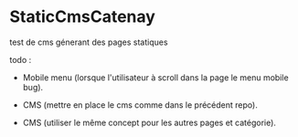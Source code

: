 # StaticCmsCatenay

test de cms génerant des pages statiques

todo :

- Mobile menu (lorsque l'utilisateur à scroll dans la page le menu mobile bug).

- CMS (mettre en place le cms comme dans le précédent repo).

- CMS (utiliser le même concept pour les autres pages et catégorie).
